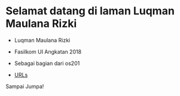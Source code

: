 ---
---

# Selamat datang di laman Luqman Maulana Rizki

* Luqman Maulana Rizki

* Fasilkom UI Angkatan 2018

* Sebagai bagian dari os201

* [URLs](URLs/)

Sampai Jumpa!

